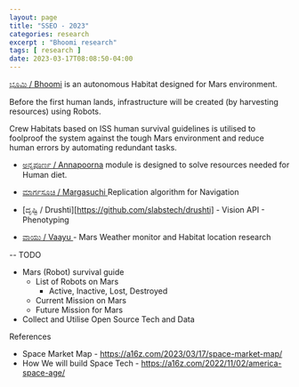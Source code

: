 ```yaml
---
layout: page
title: "SSEO - 2023"
categories: research
excerpt : "Bhoomi research"
tags: [ research ]
date: 2023-03-17T08:08:50-04:00
---
```


[ಭೂಮಿ / Bhoomi](https://mangala.earth) is an autonomous Habitat designed for Mars environment.

Before the first human lands, infrastructure will be created (by harvesting resources) using Robots.

Crew Habitats based on ISS human survival guidelines is utilised to foolproof the system
against the tough Mars environment and reduce human errors by automating redundant tasks. 

* [ಅನ್ನಪೂರ್ಣ / Annapoorna](https://github.com/slabstech/annapoorna) module is designed to solve resources needed for Human diet. 

* [ಮಾರ್ಗಸೂಚಿ / Margasuchi ](https://github.com/slabstech/margasuchi)  Replication algorithm for Navigation
      
* [ದೃಷ್ಟಿ / Drushti][https://github.com/slabstech/drushti]  - Vision API - Phenotyping 

* [ವಾಯು / Vaayu ]() - Mars Weather monitor and Habitat location research

--
TODO
* Mars (Robot) survival guide
  * List of Robots on Mars
    * Active, Inactive, Lost, Destroyed
  * Current Mission on Mars
  * Future Mission for Mars
* Collect and Utilise  Open Source Tech and Data

References 
* Space Market Map - https://a16z.com/2023/03/17/space-market-map/
* How We will build Space Tech - https://a16z.com/2022/11/02/america-space-age/
